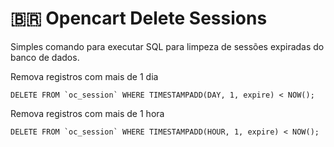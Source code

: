 🇧🇷 Opencart Delete Sessions
=======================

Simples comando para executar SQL para limpeza de sessões expiradas do banco de dados.

Remova registros com mais de 1 dia<br>
<pre><code>DELETE FROM `oc_session` WHERE TIMESTAMPADD(DAY, 1, expire) < NOW();</code></pre>

Remova registros com mais de 1 hora<br>
<pre><code>DELETE FROM `oc_session` WHERE TIMESTAMPADD(HOUR, 1, expire) < NOW();</code></pre>
